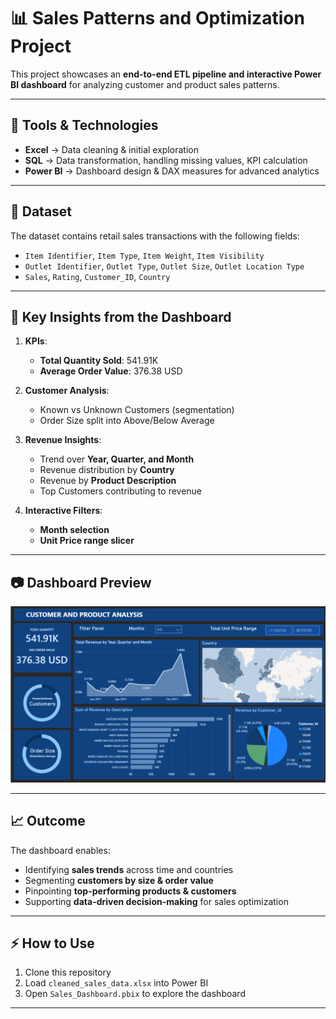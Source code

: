 # 📊 Sales Patterns and Optimization Project  

This project showcases an **end-to-end ETL pipeline and interactive Power BI dashboard** for analyzing customer and product sales patterns.  

---

## 🚀 Tools & Technologies  
- **Excel** → Data cleaning & initial exploration  
- **SQL** → Data transformation, handling missing values, KPI calculation  
- **Power BI** → Dashboard design & DAX measures for advanced analytics  

---

## 📂 Dataset  
The dataset contains retail sales transactions with the following fields:  
- `Item Identifier`, `Item Type`, `Item Weight`, `Item Visibility`  
- `Outlet Identifier`, `Outlet Type`, `Outlet Size`, `Outlet Location Type`  
- `Sales`, `Rating`, `Customer_ID`, `Country`  

---

## 📌 Key Insights from the Dashboard  
1. **KPIs**:  
   - **Total Quantity Sold**: 541.91K  
   - **Average Order Value**: 376.38 USD  

2. **Customer Analysis**:  
   - Known vs Unknown Customers (segmentation)  
   - Order Size split into Above/Below Average  

3. **Revenue Insights**:  
   - Trend over **Year, Quarter, and Month**  
   - Revenue distribution by **Country**  
   - Revenue by **Product Description**  
   - Top Customers contributing to revenue  

4. **Interactive Filters**:  
   - **Month selection**  
   - **Unit Price range slicer**  

---

## 📷 Dashboard Preview  
![image alt](https://github.com/aditipatel89/Sales_Analytics/blob/181dfeec7be989d70f73ebfc6305884c4e99ed6e/SalesData_screenshot.png)

---

## 📈 Outcome  
The dashboard enables:  
- Identifying **sales trends** across time and countries  
- Segmenting **customers by size & order value**  
- Pinpointing **top-performing products & customers**  
- Supporting **data-driven decision-making** for sales optimization  

---

## ⚡ How to Use  
1. Clone this repository  
2. Load `cleaned_sales_data.xlsx` into Power BI  
3. Open `Sales_Dashboard.pbix` to explore the dashboard  

---


